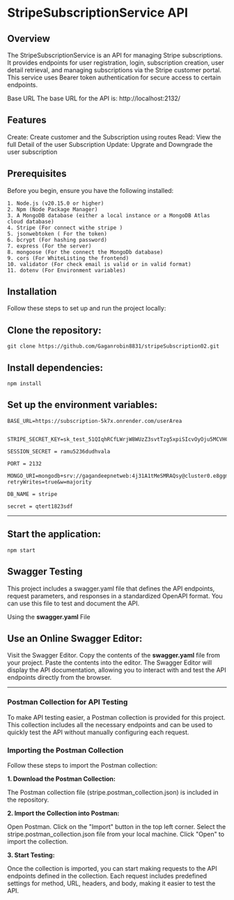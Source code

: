 # StripeSubscriptionService API


## Overview
The StripeSubscriptionService is an API for managing Stripe subscriptions. It provides endpoints for user registration, login, subscription creation, user detail retrieval, and managing subscriptions via the Stripe customer portal. This service uses Bearer token authentication for secure access to certain endpoints.

Base URL
The base URL for the API is:   http://localhost:2132/


## Features
Create: Create customer and the Subscription using routes
Read: View the full Detail of the user Subscription
Update: Upgrate and Downgrade the user subscription

## Prerequisites
Before you begin, ensure you have the following installed:
```
1. Node.js (v20.15.0 or higher)
2. Npm (Node Package Manager)
3. A MongoDB database (either a local instance or a MongoDB Atlas cloud database)
4. Stripe (For connect withe stripe )
5. jsonwebtoken ( For the token)
6. bcrypt (For hashing password)
7. express (For the server)
8. mongoose (For the connect the MongoDb database)
9. cors (For WhiteListing the frontend)
10. validator (For check email is valid or in valid format)
11. dotenv (For Environment variables)
```
## Installation
Follow these steps to set up and run the project locally:

## Clone the repository:
```
git clone https://github.com/Gaganrobin8831/stripeSubscription02.git
```
## Install dependencies:
```
npm install
```
## Set up the environment variables:
```
BASE_URL=https://subscription-5k7x.onrender.com/userArea


STRIPE_SECRET_KEY=sk_test_51QIqhRCfLWrjW8WUzZ3svtTzg5xpiSIcvOyOju5MCVHCfqXKQETzlVqqufJ24DNvYooXOwpdzTITukMghZzjgPvC001CB8aG2l

SESSION_SECRET = ramu5236dudhvala

PORT = 2132

MONGO_URI=mongodb+srv://gagandeepnetweb:4j31A1tMeSMRAQsy@cluster0.e8ggm.mongodb.net/stripe?retryWrites=true&w=majority

DB_NAME = stripe

secret = qtert1823sdf
```
------------------------------------------------------------------------------------------------------
## Start the application:
```
npm start
```

## Swagger Testing
This project includes a swagger.yaml file that defines the API endpoints, request parameters, and responses in a standardized OpenAPI format. You can use this file to test and document the API.

Using the **swagger.yaml** File
## Use an Online Swagger Editor:

Visit the Swagger Editor.
Copy the contents of the **swagger.yaml** file from your project.
Paste the contents into the editor.
The Swagger Editor will display the API documentation, allowing you to interact with and test the API endpoints directly from the browser.


---
### Postman Collection for API Testing
To make API testing easier, a Postman collection is provided for this project. This collection includes all the necessary endpoints and can be used to quickly test the API without manually configuring each request.

### Importing the Postman Collection
Follow these steps to import the Postman collection:

**1. Download the Postman Collection:**

The Postman collection file (stripe.postman_collection.json) is included in the repository.

**2. Import the Collection into Postman:**

Open Postman.
Click on the "Import" button in the top left corner.
Select the stripe.postman_collection.json file from your local machine.
Click "Open" to import the collection.

**3. Start Testing:**

Once the collection is imported, you can start making requests to the API endpoints defined in the collection. Each request includes predefined settings for method, URL, headers, and body, making it easier to test the API.